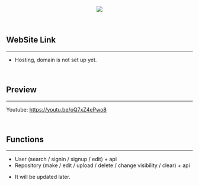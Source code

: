<div align="center">
  <img src="https://ifh.cc/g/yhYAwH.jpg">
</div>
<br><br>
    
## WebSite Link
--------------
+ Hosting, domain is not set up yet.

<br>

## Preview
--------------
Youtube:
<a href="https://youtu.be/oQ7xZ4ePwo8">https://youtu.be/oQ7xZ4ePwo8</a>
<br>

<br>
       
## Functions
--------------
+ User (search / signin / signup / edit) + api
+ Repository (make / edit / upload / delete / change visibility / clear) + api
- It will be updated later.

